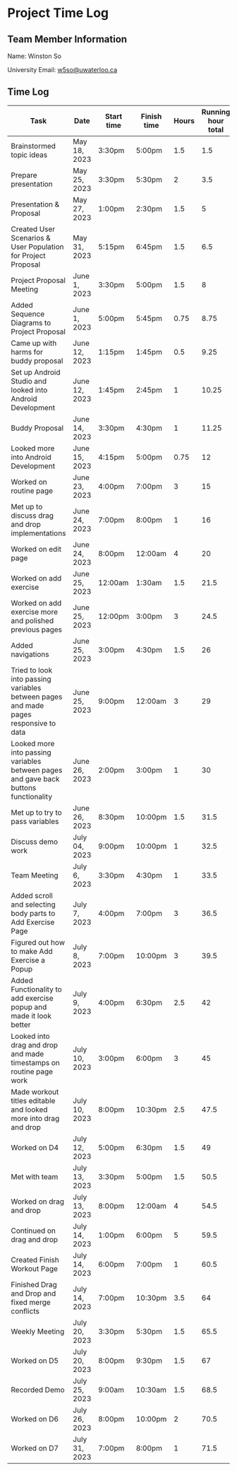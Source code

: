 # Project Time Log

## Team Member Information

Name: Winston So

University Email: <w5so@uwaterloo.ca>

## Time Log

| Task                                                          | Date         | Start time | Finish time | Hours | Running hour total |
| ------------------------------------------------------------- | ------------ | ---------- | ----------- | ----- | ------------------ |
| Brainstormed topic ideas                                      | May 18, 2023 | 3:30pm     | 5:00pm      | 1.5   | 1.5                |
| Prepare presentation                                          | May 25, 2023 | 3:30pm     | 5:30pm      | 2     | 3.5                |
| Presentation & Proposal                                       | May 27, 2023 | 1:00pm     | 2:30pm      | 1.5   | 5                  |
| Created User Scenarios & User Population for Project Proposal | May 31, 2023 | 5:15pm     | 6:45pm      | 1.5   | 6.5                |
| Project Proposal Meeting                                      | June 1, 2023 | 3:30pm     | 5:00pm      | 1.5   | 8                  |
| Added Sequence Diagrams to Project Proposal                   | June 1, 2023 | 5:00pm     | 5:45pm      | 0.75  | 8.75               |
| Came up with harms for buddy proposal                         | June 12, 2023| 1:15pm	    | 1:45pm	    | 0.5   |	9.25               |
| Set up Android Studio and looked into Android Development     | June 12, 2023| 1:45pm	    | 2:45pm	    | 1     |	10.25              |
| Buddy Proposal	                                              | June 14, 2023| 3:30pm	    | 4:30pm	    | 1     |	11.25              |
| Looked more into Android Development                          | June 15, 2023| 4:15pm	    | 5:00pm	    | 0.75  |	12                 |
| Worked on routine page                                        | June 23, 2023| 4:00pm	    | 7:00pm	    | 3     |	15                 |
| Met up to discuss drag and drop implementations               | June 24, 2023| 7:00pm	    | 8:00pm	    | 1     |	16                 |
| Worked on edit page                                           | June 24, 2023| 8:00pm	    | 12:00am	    | 4     |	20                 |
| Worked on add exercise                                        | June 25, 2023| 12:00am	  | 1:30am	    | 1.5   |	21.5               |
| Worked on add exercise more and polished previous pages       | June 25, 2023| 12:00pm	  | 3:00pm	    | 3     |	24.5               |
| Added navigations                                             | June 25, 2023| 3:00pm     | 4:30pm      | 1.5   | 26                 |
| Tried to look into passing variables between pages and made pages responsive to data | June 25, 2023| 9:00pm     | 12:00am      | 3   | 29                 |
| Looked more into passing variables between pages and gave back buttons functionality | June 26, 2023| 2:00pm     | 3:00pm      | 1   | 30                 |
| Met up to try to pass variables                               | June 26, 2023| 8:30pm     | 10:00pm     | 1.5   | 31.5                 |
| Discuss demo work                                             |	July 04, 2023|	9:00pm	  | 10:00pm	    | 1	    | 32.5                 |
| Team Meeting                                                  | July 6, 2023 | 3:30pm     | 4:30pm      | 1     | 33.5                 |
| Added scroll and selecting body parts to Add Exercise Page    | July 7, 2023 | 4:00pm     | 7:00pm      | 3     | 36.5                 |
| Figured out how to make Add Exercise a Popup                  | July 8, 2023 | 7:00pm     | 10:00pm     | 3     | 39.5                 |
| Added Functionality to add exercise popup and made it look better | July 9, 2023 | 4:00pm     | 6:30pm     | 2.5     | 42                 |
| Looked into drag and drop and made timestamps on routine page work | July 10, 2023 | 3:00pm     | 6:00pm     | 3     | 45                 |
| Made workout titles editable and looked more into drag and drop | July 10, 2023 | 8:00pm     | 10:30pm     | 2.5     | 47.5                 |
| Worked on D4                                                  | July 12, 2023 | 5:00pm     | 6:30pm     | 1.5   | 49                 |
| Met with team                                                 | July 13, 2023 | 3:30pm     | 5:00pm     | 1.5   | 50.5               |
| Worked on drag and drop                                       | July 13, 2023 | 8:00pm     | 12:00am    | 4   | 54.5                 |
| Continued on drag and drop                                    | July 14, 2023 | 1:00pm     | 6:00pm     | 5   | 59.5                 |
| Created Finish Workout Page                                   | July 14, 2023 | 6:00pm     | 7:00pm     | 1   | 60.5                 |
| Finished Drag and Drop and fixed merge conflicts              | July 14, 2023 | 7:00pm     | 10:30pm    | 3.5 | 64                 |
| Weekly Meeting                                                | July 20, 2023 | 3:30pm     | 5:30pm     | 1.5 | 65.5               |
| Worked on D5                                                  | July 20, 2023 | 8:00pm     | 9:30pm     | 1.5 | 67                 |
| Recorded Demo                                                 | July 25, 2023 | 9:00am     | 10:30am    | 1.5 | 68.5               |
| Worked on D6                                                  | July 26, 2023 | 8:00pm     | 10:00pm    | 2   | 70.5               |
| Worked on D7                                                  | July 31, 2023 | 7:00pm     | 8:00pm     | 1   | 71.5               |

